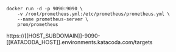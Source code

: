 ```
docker run -d -p 9090:9090 \
    -v /root/prometheus.yml:/etc/prometheus/prometheus.yml \
    --name prometheus-server \
    prom/prometheus
```

https://[[HOST_SUBDOMAIN]]-9090-[[KATACODA_HOST]].environments.katacoda.com/targets
